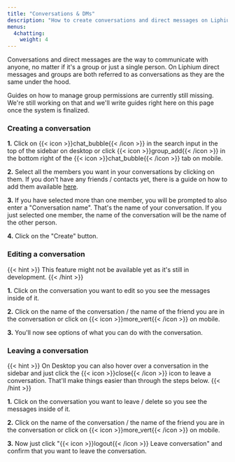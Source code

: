 ```yaml
---
title: "Conversations & DMs"
description: "How to create conversations and direct messages on Liphium."
menus:
  4chatting:
    weight: 4
---
```


Conversations and direct messages are the way to communicate with anyone, no matter if it's a group or just a single person. On Liphium direct messages and groups are both referred to as conversations as they are the same under the hood.

Guides on how to manage group permissions are currently still missing. We're still working on that and we'll write guides right here on this page once the system is finalized.

### Creating a conversation

**1.** Click on {{< icon >}}chat_bubble{{< /icon >}} in the search input in the top of the sidebar on desktop or click {{< icon >}}group_add{{< /icon >}} in the bottom right of the {{< icon >}}chat_bubble{{< /icon >}} tab on mobile.

**2.** Select all the members you want in your conversations by clicking on them. If you don't have any friends / contacts yet, there is a guide on how to add them available [here](/docs/using-liphium/friend-system).

**3.** If you have selected more than one member, you will be prompted to also enter a "Conversation name". That's the name of your conversation. If you just selected one member, the name of the conversation will be the name of the other person.

**4.** Click on the "Create" button.

### Editing a conversation

{{< hint >}}
This feature might not be available yet as it's still in development.
{{< /hint >}}

**1.** Click on the conversation you want to edit so you see the messages inside of it.

**2.** Click on the name of the conversation / the name of the friend you are in the conversation or click on {{< icon >}}more_vert{{< /icon >}} on mobile.

**3.** You'll now see options of what you can do with the conversation.

### Leaving a conversation

{{< hint >}}
On Desktop you can also hover over a conversation in the sidebar and just click the {{< icon >}}close{{< /icon >}} icon to leave a conversation. That'll make things easier than through the steps below.
{{< /hint >}}

**1.** Click on the conversation you want to leave / delete so you see the messages inside of it.

**2.** Click on the name of the conversation / the name of the friend you are in the conversation or click on {{< icon >}}more_vert{{< /icon >}} on mobile.

**3.** Now just click "{{< icon >}}logout{{< /icon >}} Leave conversation" and confirm that you want to leave the conversation.
